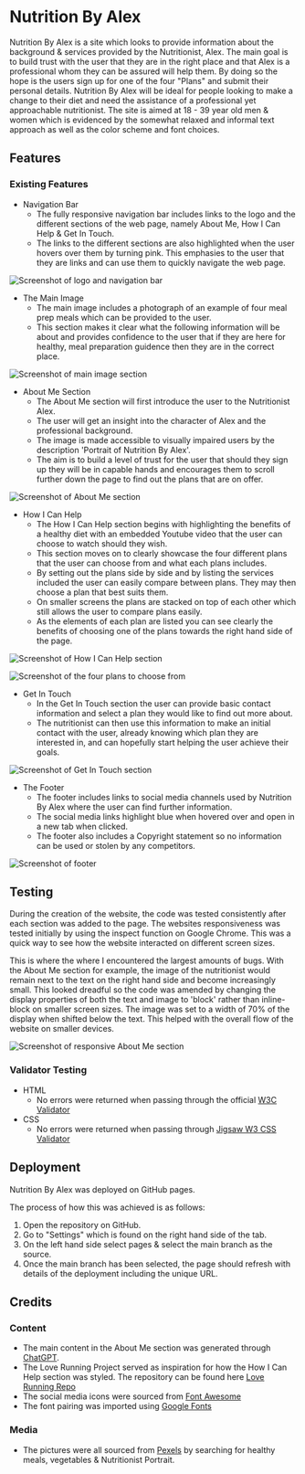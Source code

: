 # **Nutrition By Alex**

Nutrition By Alex is a site which looks to provide information about the background & services provided by the Nutritionist, Alex. The main goal is to build trust with the user that they are in the right place and that Alex is a professional whom they can be assured will help them. By doing so the hope is the users sign up for one of the four "Plans" and submit their personal details. Nutrition By Alex will be ideal for people looking to make a change to their diet and need the assistance of a professional yet approachable nutritionist. The site is aimed at 18 - 39 year old men & women which is evidenced by the somewhat relaxed and informal text approach as well as the color scheme and font choices. 

## **Features**

### **Existing Features**

* Navigation Bar
  * The fully responsive navigation bar includes links to the logo and the different sections of the web page, namely About Me, How I Can Help & Get In Touch.
  * The links to the different sections are also highlighted when the user hovers over them by turning pink. This emphasies to the user that they are links and can use them to quickly navigate the web page. 

![Screenshot of logo and navigation bar](https://user-images.githubusercontent.com/122832821/228657868-79079e86-7c76-4e04-becc-8a0cae5c36c4.jpeg)


* The Main Image
  * The main image includes a photograph of an example of four meal prep meals which can be provided to the user.
  * This section makes it clear what the following information will be about and provides confidence to the user that if they are here for healthy, meal preparation guidence then they are in the correct place.

![Screenshot of main image section](https://user-images.githubusercontent.com/122832821/228658227-04af280b-bbf4-4d64-b4b9-12158da28237.jpeg)


* About Me Section
  * The About Me section will first introduce the user to the Nutritionist Alex.
  * The user will get an insight into the character of Alex and the professional background.
  * The image is made accessible to visually impaired users by the description 'Portrait of Nutrition By Alex'.
  * The aim is to build a level of trust for the user that should they sign up they will be in capable hands and encourages them to scroll further down the page to find out the plans that are on offer. 
  
![Screenshot of About Me section](https://user-images.githubusercontent.com/122832821/228902571-9b51d380-edc6-48ca-be89-3b9035f2bdb1.jpeg)


* How I Can Help 
  * The How I Can Help section begins with highlighting the benefits of a healthy diet with an embedded Youtube video that the user can choose to watch should they wish.
  * This section moves on to clearly showcase the four different plans that the user can choose from and what each plans includes. 
  * By setting out the plans side by side and by listing the services included the user can easily compare between plans. They may then choose a plan that best suits them.
  * On smaller screens the plans are stacked on top of each other which still allows the user to compare plans easily.
  * As the elements of each plan are listed you can see clearly the benefits of choosing one of the plans towards the right hand side of the page.


![Screenshot of How I Can Help section](https://user-images.githubusercontent.com/122832821/228902760-914b60db-cdae-4b77-94aa-23dca9995ef5.jpeg)

![Screenshot of the four plans to choose from](https://user-images.githubusercontent.com/122832821/228902811-a3a31994-e408-4422-85db-bec8a3d079e8.jpeg)


* Get In Touch
  * In the Get In Touch section the user can provide basic contact information and select a plan they would like to find out more about. 
  * The nutritionist can then use this information to make an initial contact with the user, already knowing which plan they are interested in, and can hopefully start helping the user achieve their goals.

![Screenshot of Get In Touch section](https://user-images.githubusercontent.com/122832821/228902988-df815036-0d09-4765-a507-28bf367f992d.jpeg)


* The Footer 
  * The footer includes links to social media channels used by Nutrition By Alex where the user can find further information. 
  * The social media links highlight blue when hovered over and open in a new tab when clicked.
  * The footer also includes a Copyright statement so no information can be used or stolen by any competitors.

![Screenshot of footer](https://user-images.githubusercontent.com/122832821/228659309-5eaa1923-7cc1-4d7b-8283-e8921b4bf008.jpeg)


## **Testing** 

During the creation of the website, the code was tested consistently after each section was added to the page. The websites responsiveness was tested initially by using the inspect function on Google Chrome. This was a quick way to see how the website interacted on different screen sizes. 

This is where the where I encountered the largest amounts of bugs. With the About Me section for example, the image of the nutritionist would remain next to the text on the right hand side and become increasingly small. This looked dreadful so the code was amended by changing the display properties of both the text and image to 'block' rather than inline-block on smaller screen sizes. The image was set to a width of 70% of the display when shifted below the text. This helped with the overall flow of the website on smaller devices. 

![Screenshot of responsive About Me section](https://user-images.githubusercontent.com/122832821/228661508-b1522d52-3ef3-4d0f-b828-af9c0d9acb66.jpeg)


### **Validator Testing**

* HTML
  * No errors were returned when passing through the official [W3C Validator](https://validator.w3.org/#validate_by_input+with_options)
* CSS
  * No errors were returned when passing through [Jigsaw W3 CSS Validator](https://jigsaw.w3.org/css-validator/#validate_by_input)

## **Deployment**

Nutrition By Alex was deployed on GitHub pages.

The process of how this was achieved is as follows:

1. Open the repository on GitHub.
2. Go to "Settings" which is found on the right hand side of the tab.
3. On the left hand side select pages & select the main branch as the source.
4. Once the main branch has been selected, the page should refresh with details of the deployment including the unique URL.

## **Credits**

### **Content**

* The main content in the About Me section was generated through [ChatGPT](https://chat.openai.com/chat).
* The Love Running Project served as inspiration for how the How I Can Help section was styled. The repository can be found here [Love Running Repo](https://github.com/AlexMaitland/love-running.git)
* The social media icons were sourced from [Font Awesome](https://fontawesome.com/)
* The font pairing was imported using [Google Fonts](https://fonts.google.com/)


### **Media** 

* The pictures were all sourced from [Pexels](pexels.com) by searching for healthy meals, vegetables & Nutritionist Portrait.
